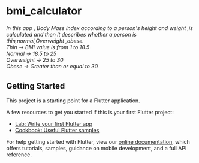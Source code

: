 # bmi_calculator

<h6>
  In this app , Body Mass Index according to a person's height and weight ,is calculated and then it describes whether a person is thin,normal,Overweight ,obese.<br>
Thin -> BMI value is from 1 to 18.5<br>
Normal -> 18.5 to 25 <br>
Overweight -> 25 to 30 <br>
Obese -> Greater than or equal to 30<br></h6>

## Getting Started

This project is a starting point for a Flutter application.

A few resources to get you started if this is your first Flutter project:

- [Lab: Write your first Flutter app](https://flutter.dev/docs/get-started/codelab)
- [Cookbook: Useful Flutter samples](https://flutter.dev/docs/cookbook)

For help getting started with Flutter, view our
[online documentation](https://flutter.dev/docs), which offers tutorials,
samples, guidance on mobile development, and a full API reference.
